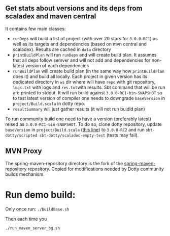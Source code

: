 ## Get stats about versions and its deps from scaladex and maven central

It contains few main classes:


- `runDeps` will build a list of project (with over 20 stars for `3.0.0-RC1`) as well as its targets and dependencies (based on mvn central and scaladex). Results are cached in `data` directory
- `printBuildPlan` will run `runDeps` and will create build plan. It assumes that all deps follow semver and will not add and dependencies for non-latest version of each dependencies
- `runBuildPlan` will create build plan (in the same way how `printBuildPlan` does it) and build all locally. Each project in given version has its dedicated directory in `ws` dir where will have `repo` with git repository, `logs.txt` with logs and `res.txt`with results. Sbt command that will be run are printed to stdout. It will run build against `3.0.0-RC1-bin-SNAPSHOT` so to test latest version of compiler one needs to downgrade `baseVersion` in `project/Build.scala` in dotty repo.
- `resultSummary` will just gather results (it will not run buidld plan)

To run community build one need to have a version (preferably latest) relsed as `3.0.0-RC1-bin-SNAPSHOT`. To do so, clone dotty repository, update `baseVersion` in `project/Build.scala` ([this line](https://github.com/lampepfl/dotty/blob/master/project/Build.scala#L60)) to  `3.0.0-RC2` and run `sbt-dotty/scripted sbt-dotty/scaladoc-empty-test` (tests may fail).


## MVN Proxy
The spring-maven-repository directory is the fork of the [spring-maven-repository](https://github.com/Stiuil06/spring-maven-repository) repository. Copied for modifications needed by Dotty community builds mechanism.

# Run demo build:

Only once run:
`./buildBase.sh`

Then each time you 

`./run_maven_server_bg.sh`
